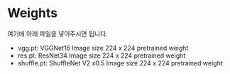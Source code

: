 # Weights

여기에 아래 파일을 넣어주시면 됩니다.  
- vgg.pt: VGGNet16 Image size 224 x 224 pretrained weight  
- res.pt: ResNet34 Image size 224 x 224 pretrained weight  
- shuffle.pt: ShuffleNet V2 x0.5 Image size 224 x 224 pretrained weight